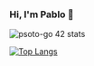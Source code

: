 ### Hi, I'm Pablo 👋

![psoto-go 42 stats](https://badge42.herokuapp.com/api/stats/psoto-go)

<!--[![psoto-go 42Project Score](https://badge42.herokuapp.com/api/project/psoto-go/netwhat)](https://github.com/JaeSeoKim/badge42)-->

[![Top Langs](https://github-readme-stats.vercel.app/api/top-langs/?username=psoto-go&layout=compact)](https://github.com/psoto-go/github-readme-stats)

<!--
**psoto-go/psoto-go** is a ✨ _special_ ✨ repository because its `README.md` (this file) appears on your GitHub profile.

Here are some ideas to get you started:

- 🔭 I’m currently working on ...
- 🌱 I’m currently learning ...
- 👯 I’m looking to collaborate on ...
- 🤔 I’m looking for help with ...
- 💬 Ask me about ...
- 📫 How to reach me: ...
- 😄 Pronouns: ...
- ⚡ Fun fact: ...
-->
